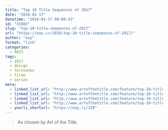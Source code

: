 ```yaml
---
title: "Top 10 Title Sequences of 2017"
date: "2018-01-17"
datetime: "2018-01-17 08:00:43"
id: "33983"
slug: "top-10-title-sequences-of-2017"
url: "https://eay.cc/2018/top-10-title-sequences-of-2017/"
author: "eay"
format: "link"
categories:
  - 0815
tags:
  - 2017
  - design
  - fernsehen
  - filme
  - serien
meta:
  - linked_list_url: "http://www.artofthetitle.com/feature/top-10-title-sequences-of-2017/"
  - linked_list_url: "http://www.artofthetitle.com/feature/top-10-title-sequences-of-2017/"
  - linked_list_url: "http://www.artofthetitle.com/feature/top-10-title-sequences-of-2017/"
  - linked_list_url: "http://www.artofthetitle.com/feature/top-10-title-sequences-of-2017/"
  - yourls_shorturl: "https://eay.li/339"
---
```


> As chosen by Art of the Title.
